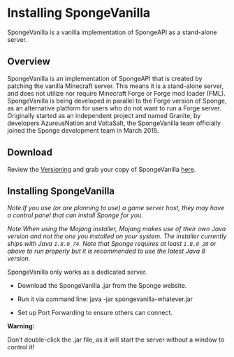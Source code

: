 # Installing SpongeVanilla
SpongeVanilla is a vanilla implementation of SpongeAPI as a stand-alone server.

## Overview
SpongeVanilla is an implementation of SpongeAPI that is created by patching the vanilla Minecraft server. This means it is a stand-alone server, and does not utilize nor require Minecraft Forge or Forge mod loader (FML). SpongeVanilla is being developed in parallel to the Forge version of Sponge, as an alternative platform for users who do not want to run a Forge server. Originally started as an independent project and named Granite, by developers AzureusNation and VoltaSalt, the SpongeVanilla team officially joined the Sponge development team in March 2015.

## Download
Review the [Versioning](https://github.com/PaceCodes/Mixin-Tutorial/blob/master/SpongeVanilla/versioning.md) and grab your copy of SpongeVanilla [here](https://www.spongepowered.org/downloads/).

## Installing SpongeVanilla
*Note:If you use (or are planning to use) a game server host, they may have a control panel that can install Sponge for you.*

*Note:When using the Mojang installer, Mojang makes use of their own Java version and not the one you installed on your system. The installer currently ships with Java `1.8.0_74`. Note that Sponge requires at least `1.8.0_20` or above to run properly but it is recommended to use the latest Java 8 version.*

SpongeVanilla only works as a dedicated server.

 - Download the SpongeVanilla .jar from the Sponge website.

 - Run it via command line: java -jar spongevanilla-whatever.jar

- Set up Port Forwarding to ensure others can connect.

**Warning:**

Don’t double-click the .jar file, as it will start the server without a window to control it!

